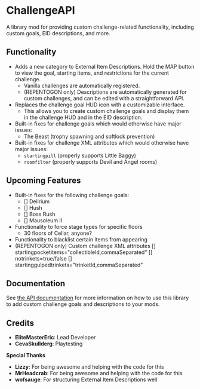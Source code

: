 # ChallengeAPI

A library mod for providing custom challenge-related functionality, including custom goals, EID descriptions, and more.

## Functionality

- Adds a new category to External Item Descriptions. Hold the MAP button to view the goal, starting items, and restrictions for the current challenge.
    - Vanilla challenges are automatically registered.
    - (REPENTOGON only) Descriptions are automatically generated for custom challenges, and can be edited with a straightforward API.
- Replaces the challenge goal HUD icon with a customizable interface.
    - This allows you to create custom challenge goals and display them in the challenge HUD and in the EID description.
- Built-in fixes for challenge goals which would otherwise have major issues:
    - The Beast (trophy spawning and softlock prevention)
- Built-in fixes for challenge XML attributes which would otherwise have major issues:
    - `startingpill` (properly supports Little Baggy)
    - `roomfilter` (properly supports Devil and Angel rooms)

## Upcoming Features

- Built-in fixes for the following challenge goals:
    - [] Delirium
    - [] Hush
    - [] Boss Rush
    - [] Mausoleum II
- Functionality to force stage types for specific floors
    - 30 floors of Cellar, anyone?
- Functionality to blacklist certain items from appearing
- (REPENTOGON only) Custom challenge XML attributes
    [] startingpocketitems="collectibleId,commaSeparated"
    [] notrinkets=true/false
    [] startinggulpedtrinkets="trinketId,commaSeparated"

## Documentation

See [the API documentation](docs/api.md) for more information on how to use this library to add custom challenge goals and descriptions to your mods.

## Credits

- **EliteMasterEric**: Lead Developer
- **CevaSkullderg**: Playtesting

**Special Thanks**

- **Lizzy**: For being awesome and helping with the code for this
- **MrHeadcrab**: For being awesome and helping with the code for this
- **wofsauge**: For structuring External Item Descriptions well
